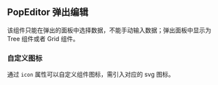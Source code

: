 <div class="demo-header">
<p class="overviewicon">
  <span class="wapi-tips-popeditor"/>
</p>

## PopEditor 弹出编辑

<nova-uxlink widget-name="Popeditor"></nova-uxlink>

该组件只能在弹出的面板中选择数据，不能手动输入数据；弹出面板中显示为 Tree 组件或者 Grid 组件。
</div>

### 自定义图标

通过 `icon` 属性可以自定义组件图标，需引入对应的 svg 图标。

<nova-demo-view link="popeditor/icon.vue"></nova-demo-view>

<br>
